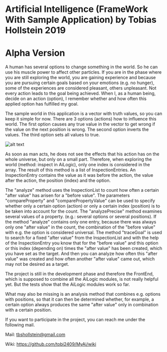 # Artificial Intelligence (FrameWork With Sample Application) by Tobias Hollstein 2019
# Alpha Version

A human has several options to change something in the world. So he can use his muscle power to affect other particles. If you are in the phase where you are still exploring the world, you are gaining experience and because you are pursuing certain goals based on your emotions (e.g. no hunger), some of the experiences are considered pleasant, others unpleasant. Not every action leads to the goal being achieved. When I, as a human being, decide on an action (option), I remember whether and how often this applied option has fulfilled my goal.

The sample world in this application is a vector with truth values, so you can keep it simple for now. There are 3 options (actions) how to influence this world. The first option causes any true value in the vector to get wrong if the value on the next position is wrong. The second option inverts the values. The third option sets all values to true.

![alt text](https://imagizer.imageshack.com/img924/4674/5BOurv.png)

As soon as man acts, he does not see the effects that his action has on the whole universe, but only on a small part. Therefore, when exploring the world (method: inspect in AiLogic), only one index is considered in the array. The result of this method is a list of InspectionEntries. An InspectionEntry contains the value as it was before the action, the value after the action, the position (index) and the option.

The "analyze" method uses the InspectionList to count how often a certain "after value" has arisen for a "before value". The parameters "compareProperty" and "comparePropertyValue" can be used to specify whether only a certain option (action) or only a certain index (position) is to be taken into account for the count.
The "analyzePrecise" method examines several values of a property. (e.g.: several options or several positions).
If the method "analyze" contains only one entry, because there was always only one "after value" in the count, the combination of the "before value" with e.g. the option is considered universal.
The method "traceGoal" is used to search for a fixed "after value" from the InspectionList and with the help of the InspectionEntry you know that for the "before value" and this option or this index (depending on) times the "after value" has been created, which you have set as the target. And then you can analyze how often this "after value" was created and how often another "after value" came out, which may not be desired as a target.

The project is still in the development phase and therefore the FrontEnd, which is supposed to combine all the AiLogic modules, is not really helpful yet. But the tests show that the AiLogic modules work so far.

What may also be missing is an analysis method that combines e.g. options with positions, so that it can then be determined whether, for example, a certain option always produces the same "after value" only in combination with a certain position.

If you want to participate in the project, you can reach me under the following mail.

Mail: tbshollstein@gmail.com

Wiki: https://github.com/tobi2409/MyAi/wiki
